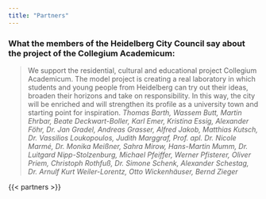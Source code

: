 ```yaml
---
title: "Partners"
---
```


### What the members of the Heidelberg City Council say about the project of the Collegium Academicum:

> We support the residential, cultural and educational project Collegium Academicum. The model project is creating a real laboratory in which students and young people from Heidelberg can try out their ideas, broaden their horizons and take on responsibility. In this way, the city will be enriched and will strengthen its profile as a university town and starting point for inspiration.
> <cite>Thomas Barth, Wassem Butt, Martin Ehrbar, Beate Deckwart-Boller, Karl Emer, Kristina Essig, Alexander Föhr, Dr. Jan Gradel, Andreas Grasser, Alfred Jakob, Matthias Kutsch, Dr. Vassilios Loukopoulos, Judith Marggraf, Prof. apl. Dr. Nicole Marmé, Dr. Monika Meißner, Sahra Mirow, Hans-Martin Mumm, Dr. Luitgard Nipp-Stolzenburg, Michael Pfeiffer, Werner Pfisterer, Oliver Priem, Christoph Rothfuß, Dr. Simone Schenk, Alexander Schestag, Dr. Arnulf Kurt Weiler-Lorentz, Otto Wickenhäuser, Bernd Zieger</cite>

{{< partners >}}

